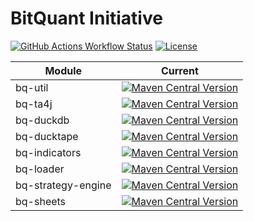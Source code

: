 # BitQuant Initiative

[![GitHub Actions Workflow Status](https://img.shields.io/github/actions/workflow/status/bitquant-initiative/bq/.github%2Fworkflows%2Fbuild.yml?branch=main)](https://github.com/bitquant-initiative/bq/actions?query=branch%3Amain)
[![License](https://img.shields.io/badge/license-MIT_License-blue)](https://github.com/bitquant-initiative/bq/blob/main/LICENSE)


| Module | Current |
|--------|---------|
| bq-util | [![Maven Central Version](https://img.shields.io/maven-central/v/io.github.bitquant-initiative/bq-util?color=blue)](https://central.sonatype.com/artifact/io.github.bitquant-initiative/bq-util)  |
| bq-ta4j | [![Maven Central Version](https://img.shields.io/maven-central/v/io.github.bitquant-initiative/bq-ta4j?color=blue)](https://central.sonatype.com/artifact/io.github.bitquant-initiative/bq-ta4j)  |
| bq-duckdb | [![Maven Central Version](https://img.shields.io/maven-central/v/io.github.bitquant-initiative/bq-duckdb?color=blue)](https://central.sonatype.com/artifact/io.github.bitquant-initiative/bq-duckdb)  |
| bq-ducktape | [![Maven Central Version](https://img.shields.io/maven-central/v/io.github.bitquant-initiative/bq-ducktape?color=blue)](https://central.sonatype.com/artifact/io.github.bitquant-initiative/bq-ducktape)  |
| bq-indicators | [![Maven Central Version](https://img.shields.io/maven-central/v/io.github.bitquant-initiative/bq-indicators?color=blue)](https://central.sonatype.com/artifact/io.github.bitquant-initiative/bq-indicators)  |
| bq-loader | [![Maven Central Version](https://img.shields.io/maven-central/v/io.github.bitquant-initiative/bq-loader?color=blue)](https://central.sonatype.com/artifact/io.github.bitquant-initiative/bq-loader)  |
| bq-strategy-engine | [![Maven Central Version](https://img.shields.io/maven-central/v/io.github.bitquant-initiative/bq-strategy-engine?color=blue)](https://central.sonatype.com/artifact/io.github.bitquant-initiative/bq-strategy-engine)  |
| bq-sheets | [![Maven Central Version](https://img.shields.io/maven-central/v/io.github.bitquant-initiative/bq-sheets?color=blue)](https://central.sonatype.com/artifact/io.github.bitquant-initiative/bq-sheets)  |
